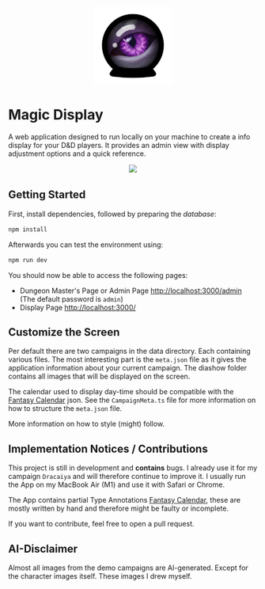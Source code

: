 <p align="center">
    <img src="public/logo.png" style="height:10rem" />
</p>

# Magic Display

A web application designed to run locally on your machine to create a info display for your D&D players. It provides an admin view with display adjustment options and a quick reference.

<p align="center">
    <img src="public/demo.png" />
</p>

## Getting Started

First, install dependencies, followed by preparing the _database_:

```bash
npm install
```

Afterwards you can test the environment using:

```bash
npm run dev
```

You should now be able to access the following pages:

- Dungeon Master's Page or Admin Page [http://localhost:3000/admin](http://localhost:3000/admin) (The default password is `admin`)
- Display Page [http://localhost:3000/](http://localhost:3000/)

## Customize the Screen

Per default there are two campaigns in the data directory. Each containing various files. The most interesting part is the `meta.json` file as it gives the application information about your current campaign. The diashow folder contains all images that will be displayed on the screen.

The calendar used to display day-time should be compatible with the [Fantasy Calendar](https://fantasy-calendar.com/) json. See the `CampaignMeta.ts` file for more information on how to structure the `meta.json` file.

More information on how to style (might) follow.

## Implementation Notices / Contributions

This project is still in development and **contains** bugs. I already use it for my campaign `Dracaiya` and will therefore continue to improve it. I usually run the App on my MacBook Air (M1) and use it with Safari or Chrome.

The App contains partial Type Annotations [Fantasy Calendar](https://fantasy-calendar.com/), these are mostly written by hand and therefore might be faulty or incomplete.

If you want to contribute, feel free to open a pull request.

## AI-Disclaimer

Almost all images from the demo campaigns are AI-generated. Except for the character images itself. These images I drew myself.
